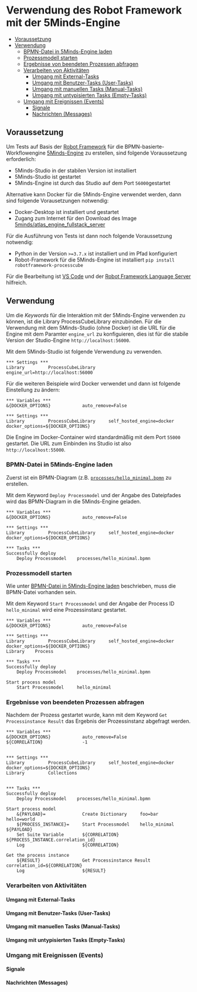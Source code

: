 # Verwendung des Robot Framework mit der 5Minds-Engine

- [Voraussetzung](#voraussetzung)
- [Verwendung](#verwendung)
  * [BPMN-Datei in 5Minds-Engine laden](#bpmn-datei-in-5minds-engine-laden)
  * [Prozessmodell starten](#prozessmodell-starten)
  * [Ergebnisse von beendeten Prozessen abfragen](#ergebnisse-von-beendeten-prozessen-abfragen)
  * [Verarbeiten von Aktivitäten](#verarbeiten-von-aktivitaten)
    + [Umgang mit External-Tasks](#umgang-mit-external-tasks)
    + [Umgang mit Benutzer-Tasks (User-Tasks)](#umgang-mit-benutzer-tasks-user-tasks)
    + [Umgang mit manuellen Tasks (Manual-Tasks)](#umgang-mit-manuellen-tasks-manual-tasks)
    + [Umgang mit untypisierten Tasks (Empty-Tasks)](#umgang-mit-untypisierten-tasks-empty-tasks)
  * [Umgang mit Ereignissen (Events)](#umgang-mit-ereignissen-events)
    + [Signale](#signale)
    + [Nachrichten (Messages)](#nachrichten-messages)
    
## Voraussetzung

Um Tests auf Basis der [Robot Framework](https://robotframework.org/) für die BPMN-basierte-Workflowengine
[5Minds-Engine](https://www.5minds.de/processcube/) zu erstellen, sind folgende Voraussetzung erforderlich:
- 5Minds-Studio in der stabilen Version ist installiert
- 5Minds-Studio ist gestartet
- 5Minds-Engine ist durch das Studio auf dem Port `56000`gestartet

Alternative kann Docker für die 5Minds-Engine verwendet werden, dann sind folgende Vorausetzungen notwendig:
- Docker-Desktop ist installiert und gestartet
- Zugang zum Internet für den Download des Image [5minds/atlas_engine_fullstack_server](https://hub.docker.com/r/5minds/atlas_engine_fullstack_server)

Für die Ausführung von Tests ist dann noch folgende Voraussetzung notwendig:
- Python in der Version `>=3.7.x` ist installiert und im Pfad konfiguriert
- Robot-Framework für die 5Minds-Engine ist installiert `pip install robotframework-processcube`

Für die Bearbeitung ist [VS Code](https://code.visualstudio.com/) und der [Robot Framework Language Server](https://marketplace.visualstudio.com/items?itemName=robocorp.robotframework-lsp) hilfreich.

## Verwendung

Um die *Keywords* für die Interaktion mit der 5Minds-Engine verwenden zu können, ist die 
Library ProcessCubeLibrary einzubinden.
Für die Verwendung mit dem 5Minds-Studio (ohne Docker) ist die URL für die Engine mit
dem Paramter `engine_url` zu konfiguieren, dies ist für die stabile Version der
Studio-Engine `http://localhost:56000`.

Mit dem 5Minds-Studio ist folgende Verwendung zu verwenden.
```robotframework
*** Settings ***
Library         ProcessCubeLibrary     engine_url=http://localhost:56000

```

Für die weiteren Beispiele wird Docker verwendet und dann ist folgende Einstellung zu ändern:
```robotframework
*** Variables ***
&{DOCKER_OPTIONS}            auto_remove=False

*** Settings ***
Library         ProcessCubeLibrary     self_hosted_engine=docker    docker_options=${DOCKER_OPTIONS}
```

Die Engine im Docker-Container wird standardmäßig mit dem Port `55000` gestartet. Die URL zum
Einbinden ins Studio ist also `http://localhost:55000`.

### BPMN-Datei in 5Minds-Engine laden

Zuerst ist ein BPMN-Diagram (z.B. [`processes/hello_minimal.bpmn`](processes/hello_minimal.bpmn) zu erstellen.

Mit dem Keyword `Deploy Processmodel` und der Angabe des Dateipfades wird das BPMN-Diagram in die 5Minds-Engine geladen.

```robotframework
*** Variables ***
&{DOCKER_OPTIONS}            auto_remove=False

*** Settings ***
Library         ProcessCubeLibrary     self_hosted_engine=docker    docker_options=${DOCKER_OPTIONS}

*** Tasks ***
Successfully deploy
    Deploy Processmodel    processes/hello_minimal.bpmn
```

### Prozessmodell starten

Wie unter [BPMN-Datei in 5Minds-Engine laden](#bpmn-datei-in-5minds-engine-laden) beschrieben, muss die BPMN-Datei
vorhanden sein.

Mit dem Keyword `Start Processmodel` und der Angabe der Process ID `hello_minimal` wird eine Prozessinstanz gestartet.

```robotframework
*** Variables ***
&{DOCKER_OPTIONS}            auto_remove=False

*** Settings ***
Library         ProcessCubeLibrary     self_hosted_engine=docker    docker_options=${DOCKER_OPTIONS}
Library    Process

*** Tasks ***
Successfully deploy
    Deploy Processmodel    processes/hello_minimal.bpmn

Start process model
    Start Processmodel     hello_minimal
```

### Ergebnisse von beendeten Prozessen abfragen

Nachdem der Prozess gestartet wurde, kann mit dem Keyword `Get Processinstance Result` das Ergebnis
der Prozessinstanz abgefragt werden.

```robotframework
*** Variables ***
&{DOCKER_OPTIONS}            auto_remove=False
${CORRELATION}               -1


*** Settings ***
Library         ProcessCubeLibrary     self_hosted_engine=docker    docker_options=${DOCKER_OPTIONS}
Library         Collections


*** Tasks ***
Successfully deploy
    Deploy Processmodel    processes/hello_minimal.bpmn

Start process model
    &{PAYLOAD}=              Create Dictionary     foo=bar    hello=world
    ${PROCESS_INSTANCE}=     Start Processmodel    hello_minimal    ${PAYLOAD}
    Set Suite Variable       ${CORRELATION}        ${PROCESS_INSTANCE.correlation_id}
    Log                      ${CORRELATION}

Get the process instance
    ${RESULT}                Get Processinstance Result            correlation_id=${CORRELATION}
    Log                      ${RESULT}
```

### Verarbeiten von Aktivitäten

#### Umgang mit External-Tasks

#### Umgang mit Benutzer-Tasks (User-Tasks)

#### Umgang mit manuellen Tasks (Manual-Tasks)

#### Umgang mit untypisierten Tasks (Empty-Tasks)

### Umgang mit Ereignissen (Events)

#### Signale

#### Nachrichten (Messages)

